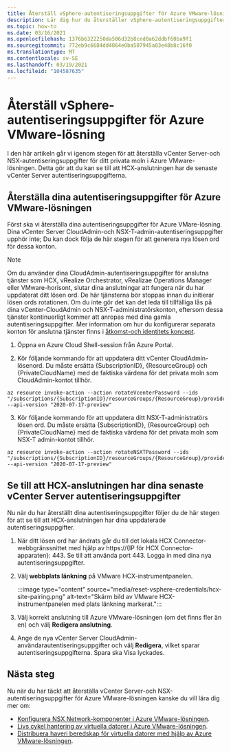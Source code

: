 ```yaml
---
title: Återställ vSphere-autentiseringsuppgifter för Azure VMware-lösning
description: Lär dig hur du återställer vSphere-autentiseringsuppgifter för ditt privata moln i Azure VMware-lösningen och se till att HCX-anslutningen har de senaste vSphere-autentiseringsuppgifterna.
ms.topic: how-to
ms.date: 03/16/2021
ms.openlocfilehash: 1376b6322250da506d32b8ced0a62ddbf60ba9f1
ms.sourcegitcommit: 772eb9c6684dd4864e0ba507945a83e48b8c16f0
ms.translationtype: MT
ms.contentlocale: sv-SE
ms.lasthandoff: 03/19/2021
ms.locfileid: "104587635"
---
```

# <a name="reset-vsphere-credentials-for-azure-vmware-solution"></a>Återställ vSphere-autentiseringsuppgifter för Azure VMware-lösning

I den här artikeln går vi igenom stegen för att återställa vCenter Server-och NSX-autentiseringsuppgifter för ditt privata moln i Azure VMware-lösningen. Detta gör att du kan se till att HCX-anslutningen har de senaste vCenter Server autentiseringsuppgifterna.

## <a name="reset-your-azure-vmware-solution-credentials"></a>Återställa dina autentiseringsuppgifter för Azure VMware-lösningen

 Först ska vi återställa dina autentiseringsuppgifter för Azure VMare-lösning. Dina vCenter Server CloudAdmin-och NSX-T-admin-autentiseringsuppgifter upphör inte; Du kan dock följa de här stegen för att generera nya lösen ord för dessa konton.

> [!NOTE]
> Om du använder dina CloudAdmin-autentiseringsuppgifter för anslutna tjänster som HCX, vRealize Orchestrator, vRealizae Operations Manager eller VMware-horisont, slutar dina anslutningar att fungera när du har uppdaterat ditt lösen ord.  De här tjänsterna bör stoppas innan du initierar lösen ords rotationen.  Om du inte gör det kan det leda till tillfälliga lås på dina vCenter-CloudAdmin och NSX-T-administratörskonton, eftersom dessa tjänster kontinuerligt kommer att anropas med dina gamla autentiseringsuppgifter.  Mer information om hur du konfigurerar separata konton för anslutna tjänster finns i [åtkomst-och identitets koncept](https://docs.microsoft.com/azure/azure-vmware/concepts-identity).

1. Öppna en Azure Cloud Shell-session från Azure Portal.

2. Kör följande kommando för att uppdatera ditt vCenter CloudAdmin-lösenord.  Du måste ersätta {SubscriptionID}, {ResourceGroup} och {PrivateCloudName} med de faktiska värdena för det privata moln som CloudAdmin-kontot tillhör.

```
az resource invoke-action --action rotateVcenterPassword --ids "/subscriptions/{SubscriptionID}/resourceGroups/{ResourceGroup}/providers/Microsoft.AVS/privateClouds/{PrivateCloudName}" --api-version "2020-07-17-preview"
```
          
3. Kör följande kommando för att uppdatera ditt NSX-T-administratörs lösen ord. Du måste ersätta {SubscriptionID}, {ResourceGroup} och {PrivateCloudName} med de faktiska värdena för det privata moln som NSX-T admin-kontot tillhör.

```
az resource invoke-action --action rotateNSXTPassword --ids "/subscriptions/{SubscriptionID}/resourceGroups/{ResourceGroup}/providers/Microsoft.AVS/privateClouds/{PrivateCloudName}" --api-version "2020-07-17-preview"
```

## <a name="ensure-the-hcx-connector-has-your-latest-vcenter-server-credentials"></a>Se till att HCX-anslutningen har dina senaste vCenter Server autentiseringsuppgifter

Nu när du har återställt dina autentiseringsuppgifter följer du de här stegen för att se till att HCX-anslutningen har dina uppdaterade autentiseringsuppgifter.

1. När ditt lösen ord har ändrats går du till det lokala HCX Connector-webbgränssnittet med hjälp av https://{IP för HCX Connector-apparaten}: 443. Se till att använda port 443. Logga in med dina nya autentiseringsuppgifter.

2. Välj **webbplats länkning** på VMware HCX-instrumentpanelen.
    
    :::image type="content" source="media/reset-vsphere-credentials/hcx-site-pairing.png" alt-text="Skärm bild av VMware HCX-instrumentpanelen med plats länkning markerat.":::
 
3. Välj korrekt anslutning till Azure VMware-lösningen (om det finns fler än en) och välj **Redigera anslutning**.
 
4. Ange de nya vCenter Server CloudAdmin-användarautentiseringsuppgifter och välj **Redigera**, vilket sparar autentiseringsuppgifterna. Spara ska Visa lyckades.

## <a name="next-steps"></a>Nästa steg

Nu när du har täckt att återställa vCenter Server-och NSX-autentiseringsuppgifter för Azure VMware-lösningen kanske du vill lära dig mer om:

- [Konfigurera NSX Network-komponenter i Azure VMware-lösningen](configure-nsx-network-components-azure-portal.md).
- [Livs cykel hantering av virtuella datorer i Azure VMware-lösningen](lifecycle-management-of-azure-vmware-solution-vms.md).
- [Distribuera haveri beredskap för virtuella datorer med hjälp av Azure VMware-lösningen](disaster-recovery-for-virtual-machines.md).
